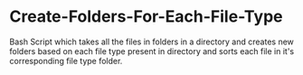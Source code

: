 # Create-Folders-For-Each-File-Type

Bash Script which takes all the files in folders in a directory and creates new folders based on each file type present in directory and sorts each file in it's corresponding file type folder.

